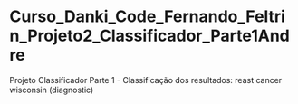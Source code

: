 # Curso_Danki_Code_Fernando_Feltrin_Projeto2_Classificador_Parte1Andre
Projeto Classificador Parte 1 - Classificação dos resultados: reast cancer wisconsin (diagnostic)
